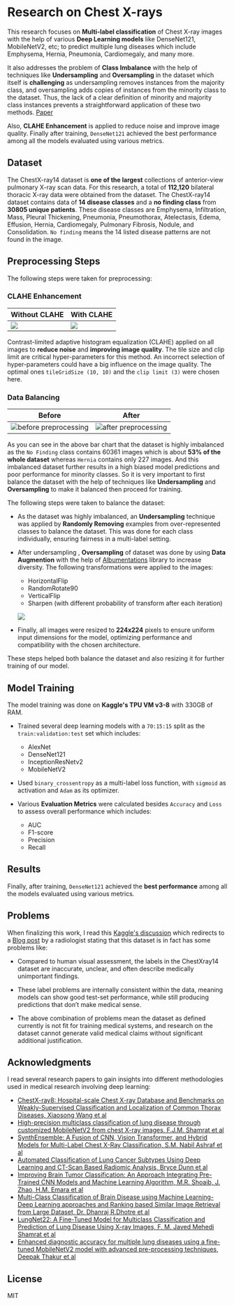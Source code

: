 # Research on Chest X-rays

This research focuses on **Multi-label classification** of Chest X-ray images with the help of various **Deep Learning models** like DenseNet121, MobileNetV2, etc; to predict multiple lung diseases which include Emphysema, Hernia, Pneumonia, Cardiomegaly, and many more.

It also addresses the problem of **Class Imbalance** with the help of techniques like **Undersampling** and **Oversampling** in the dataset which itself is **challenging** as undersampling removes instances from the majority class, and oversampling adds copies of instances from the minority class to the dataset. Thus, the lack of a clear definition of minority and majority class instances prevents a straightforward application of these two methods. [Paper](https://www.sciencedirect.com/science/article/pii/S0950705124009894)

Also, **CLAHE Enhancement** is applied to reduce noise and improve image quality. Finally after training, `DenseNet121` achieved the best performance among all the models evaluated using various metrics.

## Dataset
The ChestX-ray14 dataset is **one of the largest** collections of anterior-view pulmonary X-ray scan data. For this research, a total of **112,120** bilateral thoracic X-ray data were obtained from the dataset. The ChestX-ray14 dataset contains data of **14 disease classes** and a **no finding class** from **30805 unique patients**. These disease classes are Emphysema, Infiltration, Mass, Pleural Thickening, Pneumonia, Pneumothorax, Atelectasis, Edema, Effusion, Hernia, Cardiomegaly, Pulmonary Fibrosis, Nodule, and Consolidation. `No finding` means the 14 listed disease patterns are not found in the image.

## Preprocessing Steps
The following steps were taken for preprocessing:

### CLAHE Enhancement

| Without CLAHE | With CLAHE |
| --- | --- |
| ![](https://github.com/user-attachments/assets/95d15c98-1185-44a0-b579-5b8c7aafaf02) | ![](https://github.com/user-attachments/assets/3e6c2ad8-62fc-4887-ba3d-cfd830056343) |

Contrast-limited adaptive histogram equalization (CLAHE) applied on all images to **reduce noise** and **improving image quality**. The tile size and clip limit are critical hyper-parameters for this method. An incorrect selection of hyper-parameters could have a big influence on the image quality. The optimal ones `tileGridSize (10, 10)` and the `clip limit (3)` were chosen here. 

### Data Balancing

| Before| After|
| --- | --- |
| ![before preprocessing](https://github.com/user-attachments/assets/0504325e-b125-4704-908b-e9cdf945dd6a) | ![after preprocessing](https://github.com/user-attachments/assets/1eda7c99-6045-4d46-b8f3-69dc9bb491f5) |



As you can see in the above bar chart that the dataset is highly imbalanced as the `No Finding` class contains 60361 images which is about **53% of the whole dataset** whereas `Hernia` contains only 227 images. And this imbalanced dataset further results in a high biased model predictions and poor performance for minority classes. So it is very important to first balance the dataset with the help of techniques like **Undersampling** and **Oversampling** to make it balanced then proceed for training. 

The following steps were taken to balance the dataset:
- As the dataset was highly imbalanced, an **Undersampling** technique was applied by **Randomly Removing** examples from over-represented classes to balance the dataset. This was done for each class individually, ensuring fairness in a multi-label setting.
- After undersampling , **Oversampling** of dataset was done by using **Data Augmention** with the help of [Albumentations](https://github.com/albumentations-team/albumentations) library to increase diversity. The following transformations were applied to the images:
   - HorizontalFlip
   - RandomRotate90
   - VerticalFlip
   - Sharpen (with different probability of transform after each iteration)

    ![](https://github.com/user-attachments/assets/c741c793-4ead-43f7-99ab-5e8ebd604fb2)


- Finally, all images were resized to **224x224** pixels to ensure uniform input dimensions for the model, optimizing performance and compatibility with the chosen architecture.

These steps helped both balance the dataset and also resizing it for further training of our model.
 
 ## Model Training
 The model training was done on **Kaggle's TPU VM v3-8** with 330GB of RAM.
   - Trained several deep learning models with a `70:15:15` split as the `train:validation:test` set which includes:
     - AlexNet
     - DenseNet121
     - InceptionResNetv2
     - MobileNetV2
   - Used `binary_crossentropy` as a multi-label loss function, with `sigmoid` as activation and `Adam` as its optimizer.
   
   - Various **Evaluation Metrics** were calculated besides `Accuracy` and `Loss` to assess overall performance which includes:
      - AUC
      - F1-score
      - Precision
      - Recall
   
## Results
Finally, after training, `DenseNet121` achieved the **best performance** among all the models evaluated using various metrics.

## Problems
When finalizing this work, I read this [Kaggle's discussion](https://www.kaggle.com/datasets/nih-chest-xrays/data/discussion/300917) which redirects to a [Blog post](https://laurenoakdenrayner.com/2017/12/18/the-chestxray14-dataset-problems/) by a radiologist stating that this dataset is in fact has some problems like:

- Compared to human visual assessment, the labels in the ChestXray14 dataset are inaccurate, unclear, and often describe medically unimportant findings.

- These label problems are internally consistent within the data, meaning models can show good test-set performance, while still producing predictions that don’t make medical sense.

- The above combination of problems mean the dataset as defined currently is not fit for training medical systems, and research on the dataset cannot generate valid medical claims without significant additional justification.

## Acknowledgments
I read several research papers to gain insights into different methodologies used in medical research involving deep learning:

- [ChestX-ray8: Hospital-scale Chest X-ray Database and Benchmarks on Weakly-Supervised Classification and Localization of Common Thorax Diseases, Xiaosong Wang et al](https://arxiv.org/abs/1705.02315)
- [High-precision multiclass classification of lung disease through customized MobileNetV2 from chest X-ray images, F.J.M. Shamrat et al](https://www.sciencedirect.com/science/article/pii/S0010482523001117)
- [SynthEnsemble: A Fusion of CNN, Vision Transformer, and Hybrid Models for Multi-Label Chest X-Ray Classification, S.M. Nabil Ashraf et al](https://arxiv.org/abs/2311.07750)
- [Automated Classification of Lung Cancer Subtypes Using Deep Learning and CT-Scan Based Radiomic Analysis, Bryce Dunn et al](https://www.researchgate.net/publication/371388434_Automated_Classification_of_Lung_Cancer_Subtypes_Using_Deep_Learning_and_CT-Scan_Based_Radiomic_Analysis)
- [Improving Brain Tumor Classification: An Approach Integrating Pre-Trained CNN Models and Machine Learning Algorithm, M.R. Shoaib, J. Zhao, H.M. Emara et al](https://www.sciencedirect.com/science/article/pii/S2405844024095021)
- [Multi-Class Classification of Brain Disease using Machine Learning-Deep Learning approaches and Ranking based Similar Image Retrieval from Large Dataset, Dr. Dhanraj R.Dhotre et al](https://www.ijisae.org/index.php/IJISAE/article/view/3550)
- [LungNet22: A Fine-Tuned Model for Multiclass Classification and Prediction of Lung Disease Using X-ray Images, F. M. Javed Mehedi Shamrat et al](https://www.mdpi.com/2075-4426/12/5/680)
- [Enhanced diagnostic accuracy for multiple lung diseases using a fine-tuned MobileNetV2 model with advanced pre-processing techniques, Deepak Thakur et al](https://www.sciencedirect.com/science/article/abs/pii/S0957417424021390)

## License
MIT

